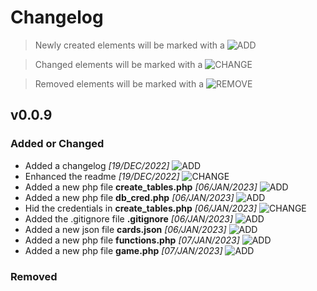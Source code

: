 <!-- Changelog Title -->
# Changelog
> Newly created elements will be marked with a ![ADD][add-shield]


> Changed elements will be marked with a ![CHANGE][change-shield]


> Removed elements will be marked with a ![REMOVE][remove-shield]

<!-- Changelog Version -->
## v0.0.9

<!-- Feature Additions and Enhancements-->
### Added or Changed
- Added a changelog *[19/DEC/2022]* ![ADD][add-shield]
- Enhanced the readme *[19/DEC/2022]* ![CHANGE][change-shield]
- Added a new php file **create_tables.php** *[06/JAN/2023]* ![ADD][add-shield]
- Added a new php file **db_cred.php** *[06/JAN/2023]* ![ADD][add-shield]
- Hid the credentials in **create_tables.php** *[06/JAN/2023]* ![CHANGE][change-shield]
- Added the .gitignore file **.gitignore** *[06/JAN/2023]* ![ADD][add-shield]
- Added a new json file **cards.json** *[06/JAN/2023]* ![ADD][add-shield]
- Added a new php file **functions.php** *[07/JAN/2023]* ![ADD][add-shield]
- Added a new php file **game.php** *[07/JAN/2023]* ![ADD][add-shield]

<!-- Feature Removal -->
### Removed

<!-- Markdown Links and Images -->
[add-shield]: https://img.shields.io/badge/-addition-green
[change-shield]: https://img.shields.io/badge/-change-blue
[remove-shield]: https://img.shields.io/badge/-remove-red
